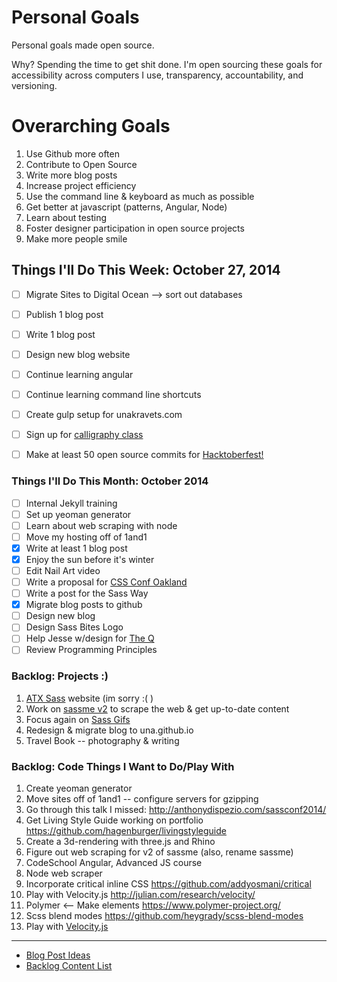 Personal Goals
==============

Personal goals made open source. 

Why? Spending the time to get shit done. I'm open sourcing these goals for accessibility across computers I use, transparency, accountability, and versioning.

# Overarching Goals
1. Use Github more often
2. Contribute to Open Source
3. Write more blog posts
4. Increase project efficiency
5. Use the command line & keyboard as much as possible
6. Get better at javascript (patterns, Angular, Node)
7. Learn about testing
8. Foster designer participation in open source projects
9. Make more people smile

## Things I'll Do This Week: October 27, 2014
- [ ] Migrate Sites to Digital Ocean --> sort out databases
- [ ] Publish 1 blog post
- [ ] Write 1 blog post
- [ ] Design new blog website
- [ ] Continue learning angular
- [ ] Continue learning command line shortcuts
- [ ] Create gulp setup for unakravets.com
- [ ] Sign up for [calligraphy class](http://austinmuseum.augusoft.net/index.cfm?method=ClassInfo.ClassInformation&int_class_id=6435&int_category_id=1&int_sub_category_id=14&int_catalog_id=0)
- [ ] Make at least 50 open source commits for [Hacktoberfest!](http://hacktoberfest.digitalocean.com/)


### Things I'll Do This Month: October 2014
- [ ] Internal Jekyll training
- [ ] Set up yeoman generator
- [ ] Learn about web scraping with node
- [ ] Move my hosting off of 1and1
- [x] Write at least 1 blog post
- [x] Enjoy the sun before it's winter
- [ ] Edit Nail Art video
- [ ] Write a proposal for [CSS Conf Oakland](http://cssconfoak.land/)
- [ ] Write a post for the Sass Way
- [x] Migrate blog posts to github
- [ ] Design new blog
- [ ] Design Sass Bites Logo
- [ ] Help Jesse w/design for [The Q](http://the--q.herokuapp.com/jshawl/css)
- [ ] Review Programming Principles

### Backlog: Projects :)
1. [ATX Sass](https://github.com/una/ATXSass) website (im sorry :( )
2. Work on [sassme v2](https://github.com/una/sassme) to scrape the web & get up-to-date content
3. Focus again on [Sass Gifs](http://sassgifs.com)
4. Redesign & migrate blog to una.github.io
5. Travel Book -- photography & writing

### Backlog: Code Things I Want to Do/Play With
1. Create yeoman generator
2. Move sites off of 1and1 -- configure servers for gzipping
3. Go through this talk I missed: http://anthonydispezio.com/sassconf2014/
4. Get Living Style Guide working on portfolio https://github.com/hagenburger/livingstyleguide
5. Create a 3d-rendering with three.js and Rhino
6. Figure out web scraping for v2 of sassme (also, rename sassme)
7. CodeSchool Angular, Advanced JS course
8. Node web scraper
9. Incorporate critical inline CSS https://github.com/addyosmani/critical
10. Play with Velocity.js http://julian.com/research/velocity/
11. Polymer <-- Make elements https://www.polymer-project.org/
12. Scss blend modes https://github.com/heygrady/scss-blend-modes
13. Play with [Velocity.js](http://www.smashingmagazine.com/2014/06/18/faster-ui-animations-with-velocity-js/)
 
---

- [Blog Post Ideas](https://github.com/una/personal-goals/blob/master/blog-posts/blog-ideas.md)
- [Backlog Content List](https://github.com/una/personal-goals/tree/master/content-list)